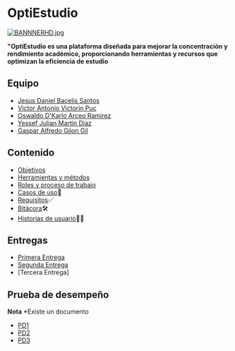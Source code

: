 # OptiEstudio

[![BANNNERHD.jpg](https://i.postimg.cc/sX84VttQ/BANNNERHD.jpg)](https://postimg.cc/N96HDPGB)

**"OptiEstudio es una plataforma diseñada para mejorar la concentración y rendimiento académico, proporcionando herramientas y recursos que optimizan la eficiencia de estudio**

## Equipo
+ [Jesus Daniel Bacelis Santos](https://github.com/DanielBacelis)
+ [Victor Antonio Victorin Puc](https://github.com/Victorin2005)
+ [Oswaldo D'Karlo Arceo Ramirez](https://github.com/OswaldoArceo)
+ [Yessef Julian Martin Diaz](https://github.com/Yessef70)
+ [Gaspar Alfredo Gijon Gil](https://github.com/CREARPRO)

## Contenido
+ [Objetivos](https://github.com/DanielBacelis/Proyecto_FDS/blob/Contenido/Objetivos/Objetivos.md)
+ [Herramientas y métodos](https://github.com/DanielBacelis/Proyecto_FDS/blob/main/Contenido/Herramientas%20y%20metodos.md)
+ [Roles y proceso de trabajo](https://github.com/DanielBacelis/Proyecto_FDS/blob/main/Sengunda%20entrega/Roles%20y%20proceso%20de%20trabajo.md)
+ [Casos de uso](https://github.com/DanielBacelis/Proyecto_FDS/blob/main/Contenido/casos_de_uso.md)🤔
+ [Requisitos](https://github.com/DanielBacelis/Proyecto_FDS/blob/main/Sengunda%20entrega/Requisitos.md)✅
+ [Bitácora](https://github.com/DanielBacelis/Proyecto_FDS/blob/main/Sengunda%20entrega/Rubrica.md)🛠️
+ [Historias de usuario](https://github.com/DanielBacelis/Proyecto_FDS/blob/main/Sengunda%20entrega/Historias_de_Usuario.md)🧍‍♂️



## Entregas 
+ [Primera Entrega](https://github.com/DanielBacelis/Proyecto_FDS/tree/Primera_entrega)
+ [Segunda Entrega](https://github.com/DanielBacelis/Proyecto_FDS/blob/main/Sengunda%20entrega/Menue2.md)
+ [Tercera Entrega]


## Prueba de desempeño
**Nota** *Existe un documento 
+ [PD1](https://github.com/DanielBacelis/Proyecto_FDS/blob/main/PD1_FDS%20(1).docx)
+ [PD2](https://github.com/DanielBacelis/Proyecto_FDS/blob/main/PD2.md)
+ [PD3](https://github.com/DanielBacelis/Proyecto_FDS/blob/main/PD3.md)
  
